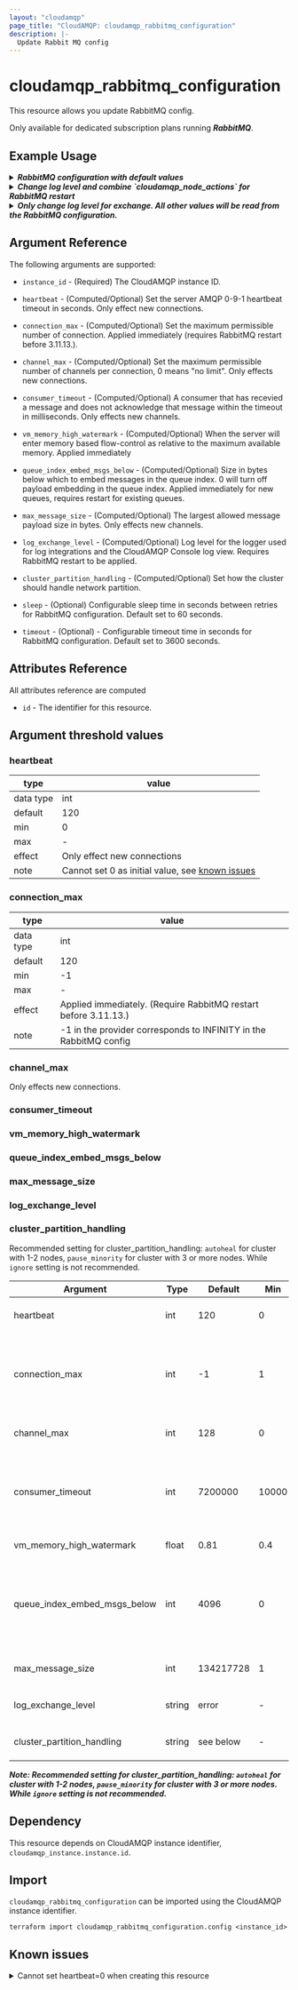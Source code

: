 ```yaml
---
layout: "cloudamqp"
page_title: "CloudAMQP: cloudamqp_rabbitmq_configuration"
description: |-
  Update Rabbit MQ config
---
```


# cloudamqp_rabbitmq_configuration

This resource allows you update RabbitMQ config.

Only available for dedicated subscription plans running ***RabbitMQ***.

## Example Usage

<details>
  <summary>
    <b>
      <i>RabbitMQ configuration with default values</i>
    </b>
  </summary>

```hcl
resource "cloudamqp_rabbitmq_configuration" "rabbitmq_config" {
  instance_id = cloudamqp_instance.instance.id
  channel_max = 0
  connection_max = -1
  consumer_timeout = 7200000
  heartbeat = 120
  log_exchange_level = "error"
  max_message_size = 134217728
  queue_index_embed_msgs_below = 4096
  vm_memory_high_watermark = 0.81
  cluster_partition_handling = "autoheal"
}
```

</details>

<details>
  <summary>
    <b>
      <i>Change log level and combine `cloudamqp_node_actions` for RabbitMQ restart</i>
    </b>
  </summary>

```hcl
resource "cloudamqp_rabbitmq_configuration" "rabbitmq_config" {
  instance_id = cloudamqp_instance.instance.id
  channel_max = 0
  connection_max = -1
  consumer_timeout = 7200000
  heartbeat = 120
  log_exchange_level = "info"
  max_message_size = 134217728
  queue_index_embed_msgs_below = 4096
  vm_memory_high_watermark = 0.81
  cluster_partition_handling = "autoheal"
}

data "cloudamqp_nodes" "list_nodes" {
  instance_id = cloudamqp_instance.instance.id
}

resource "cloudamqp_node_actions" "node_action" {
  instance_id = cloudamqp_instance.instance.id
  node_name = data.cloudamqp_nodes.list_nodes.nodes[0].name
  action = "restart"

  depends_on = [
    cloudamqp_rabbitmq_configuration.rabbitmq_config,
  ]
}
```

</details>

<details>
  <summary>
    <b>
      <i>Only change log level for exchange. All other values will be read from the RabbitMQ configuration.</i>
    </b>
  </summary>

```hcl
resource "cloudamqp_rabbitmq_configuration" "rabbit_config" {
  instance_id = cloudamqp_instance.instance.id
  log_exchange_level = "info"
}
```

</details>

## Argument Reference

The following arguments are supported:

* `instance_id`                   - (Required) The CloudAMQP instance ID.

* `heartbeat`                     - (Computed/Optional) Set the server AMQP 0-9-1 heartbeat timeout in seconds. Only effect new connections.

* `connection_max`                - (Computed/Optional) Set the maximum permissible number of connection. Applied immediately (requires RabbitMQ restart before 3.11.13.).

* `channel_max`                   - (Computed/Optional) Set the maximum permissible number of channels per connection, 0 means "no limit". Only effects new connections.

* `consumer_timeout`              - (Computed/Optional) A consumer that has recevied a message and does not acknowledge that message within the timeout in milliseconds. Only effects new channels.

* `vm_memory_high_watermark`      - (Computed/Optional) When the server will enter memory based flow-control as relative to the maximum available memory. Applied immediately

* `queue_index_embed_msgs_below`  - (Computed/Optional) Size in bytes below which to embed messages in the queue index. 0 will turn off payload embedding in the queue index. Applied immediately for new queues, requires restart for existing queues.

* `max_message_size`              - (Computed/Optional) The largest allowed message payload size in bytes. Only effects new channels.

* `log_exchange_level`            - (Computed/Optional) Log level for the logger used for log integrations and the CloudAMQP Console log view. Requires RabbitMQ restart to be applied.

* `cluster_partition_handling`    - (Computed/Optional) Set how the cluster should handle network partition.

* `sleep` - (Optional) Configurable sleep time in seconds between retries for RabbitMQ configuration. Default set to 60 seconds.

* `timeout` - (Optional) - Configurable timeout time in seconds for RabbitMQ configuration. Default set to 3600 seconds.

## Attributes Reference

All attributes reference are computed

* `id`  - The identifier for this resource.

## Argument threshold values

### heartbeat

| type | value |
|---|---|
| data type | int |
| default | 120 |
| min | 0 |
| max | - |
| effect | Only effect new connections |
| note | Cannot set 0 as initial value, see [known issues](#known-issues) |

### connection_max

| type | value |
|---|---|
| data type | int |
| default | 120 |
| min | -1 |
| max | - |
| effect | Applied immediately. (Require RabbitMQ restart before 3.11.13.) |
| note | -1 in the provider corresponds to INFINITY in the RabbitMQ config |

### channel_max

Only effects new connections.

### consumer_timeout

### vm_memory_high_watermark

### queue_index_embed_msgs_below

### max_message_size

### log_exchange_level

### cluster_partition_handling



Recommended setting for cluster_partition_handling: `autoheal` for cluster with 1-2 nodes, `pause_minority` for cluster with 3 or more nodes. While `ignore` setting is not recommended.

| Argument | Type | Default | Min | Max | Unit | Affect | Note |
|---|---|---|---|---|---|---|---|
| heartbeat | int | 120 | 0 | - |  | Only effects new connections |  |
| connection_max | int | -1 | 1 | - |  | Applied immediately. (Require RabbitMQ restart before 3.11.13.) | -1 in the provider corresponds to INFINITY in the RabbitMQ config |
| channel_max | int | 128 | 0 | - |  | Only effects new connections |  |
| consumer_timeout | int | 7200000 | 10000 | 86400000 | milliseconds | Only effects new channels | -1 in the provider corresponds to false (disable) in the RabbitMQ config |
| vm_memory_high_watermark | float | 0.81 | 0.4 | 0.9 |  | Applied immediately |  |
| queue_index_embed_msgs_below | int | 4096 | 0 | 10485760 | bytes | Applied immediately for new queues, requires restart for existing queues |  |
| max_message_size | int | 134217728 | 1 | 536870912 | bytes | Only effects new channels |  |
| log_exchange_level | string | error | - | - |  | RabbitMQ restart required | debug, info, warning, error, critical |
| cluster_partition_handling | string | see below | - | - |  | Applied immediately | autoheal, pause_minority, ignore |

  ***Note: Recommended setting for cluster_partition_handling: `autoheal` for cluster with 1-2 nodes, `pause_minority` for cluster with 3 or more nodes. While `ignore` setting is not recommended.***

## Dependency

This resource depends on CloudAMQP instance identifier, `cloudamqp_instance.instance.id`.

## Import

`cloudamqp_rabbitmq_configuration` can be imported using the CloudAMQP instance identifier.

`terraform import cloudamqp_rabbitmq_configuration.config <instance_id>`

## Known issues

<details>
  <summary>Cannot set heartbeat=0 when creating this resource</summary>

The provider is built by older `Terraform Plugin SDK` which doesn't support nullable configuration values. Instead the values will be set to it's default value based on it's schema primitive type.

* schema.TypeString = ""
* schema.TypeInt = 0
* schema.TypeFloat = 0.0
* schema.TypeBool = false

During initial create of this resource, we need to exclude all arguments that can take these default values.
Argument such as `hearbeat`, `channel_max`, etc. cannot be set to its default value, 0 in these cases.
Current workaround is to use the default value in the initial create run, then change to the wanted value in the re-run.

Will be solved once we migrate the current provider to `Terraform Plugin Framework`.

</details>
